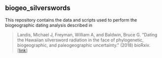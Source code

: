 ## biogeo_silverswords

This repository contains the data and scripts used to perform the biogeographic dating analysis described in

> Landis, Michael J, Freyman, William A, and Baldwin, Bruce G. "Dating the Hawaiian silversword radiation in the face of phylogenetic, biogeographic, and paleogeographic uncertainty." (2018) bioRxiv. [[link](127.0.0.1)]
